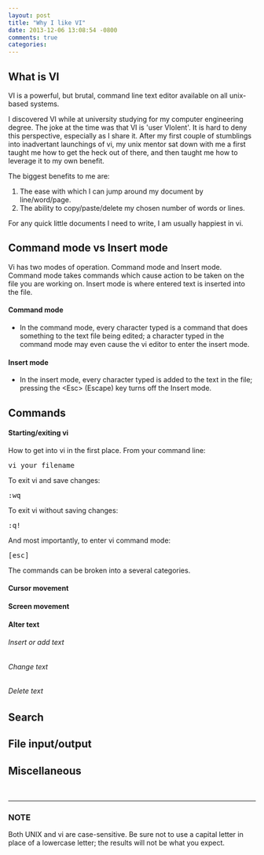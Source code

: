```yaml
---
layout: post
title: "Why I like VI"
date: 2013-12-06 13:08:54 -0800
comments: true
categories: 
---
```

## What is VI

VI is a powerful, but brutal, command line text editor available on all unix-based systems.  

I discovered VI while at university studying for my computer engineering degree.  The joke at the time was that VI is 'user VIolent'.  It is hard to deny this perspective, especially as I share it.  After my first couple of stumblings into inadvertant launchings of vi, my unix mentor sat down with me a first taught me how to get the heck out of there, and then taught me how to leverage it to my own benefit.

The biggest benefits to me are:
1. The ease with which I can jump around my document by line/word/page.
2. The ability to copy/paste/delete my chosen number of words or lines.

For any quick little documents I need to write, I am usually happiest in vi.  


## Command mode vs Insert mode
Vi has two modes of operation.  Command mode and Insert mode.  Command mode takes commands which cause action to be taken on the file you are working on.  Insert mode is where entered text is inserted into the file.
  
#### Command mode

* In the command mode, every character typed is a command that does something to the text file being edited; a character typed in the command mode may even cause the vi editor to enter the insert mode. 

#### Insert mode

* In the insert mode, every character typed is added to the text in the   file; pressing the \<Esc> (Escape) key turns off the Insert mode.

## Commands
#### Starting/exiting vi
How to get into vi in the first place.  From your command line:
<pre>
vi your_filename
</pre>

To exit vi and save changes:
<pre>
:wq
</pre>

To exit vi without saving changes: 
<pre>
:q!
</pre>

And most importantly, to enter vi command mode:
<pre>
[esc]
</pre>

The commands can be broken into a several categories.
  
#### Cursor movement

#### Screen movement

#### Alter text
###### Insert or add text
###### Change text
###### Delete text

## Search

## File input/output

## Miscellaneous


<br>

---
### NOTE
Both UNIX and vi are case-sensitive. Be sure not to use a capital letter in place of a lowercase letter; the results will not be what you expect.
